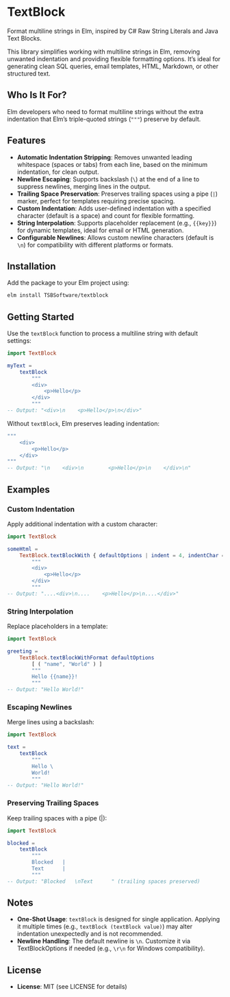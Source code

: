 # TextBlock

Format multiline strings in Elm, inspired by C# Raw String Literals and Java Text Blocks.

This library simplifies working with multiline strings in Elm, removing unwanted indentation and providing flexible formatting options. It’s ideal for generating clean SQL queries, email templates, HTML, Markdown, or other structured text.


## Who Is It For?

Elm developers who need to format multiline strings without the extra indentation that Elm’s triple-quoted strings (`"""`) preserve by default.


## Features

- **Automatic Indentation Stripping**: Removes unwanted leading whitespace (spaces or tabs) from each line, based on the minimum indentation, for clean output.
- **Newline Escaping**: Supports backslash (`\`) at the end of a line to suppress newlines, merging lines in the output.
- **Trailing Space Preservation**: Preserves trailing spaces using a pipe (`|`) marker, perfect for templates requiring precise spacing.
- **Custom Indentation**: Adds user-defined indentation with a specified character (default is a space) and count for flexible formatting.
- **String Interpolation**: Supports placeholder replacement (e.g., `{{key}}`) for dynamic templates, ideal for email or HTML generation.
- **Configurable Newlines**: Allows custom newline characters (default is `\n`) for compatibility with different platforms or formats.

## Installation

Add the package to your Elm project using:

```bash
elm install TSBSoftware/textblock
```

## Getting Started

Use the `textBlock` function to process a multiline string with default settings:

```elm
import TextBlock

myText =
    textBlock
        """
        <div>
            <p>Hello</p>
        </div>
        """
-- Output: "<div>\n    <p>Hello</p>\n</div>"
```

Without `textBlock`, Elm preserves leading indentation:

```elm
"""
    <div>
        <p>Hello</p>
    </div>
"""
-- Output: "\n    <div>\n        <p>Hello</p>\n    </div>\n"
```


## Examples

### Custom Indentation

Apply additional indentation with a custom character:

```elm
import TextBlock

someHtml =
    TextBlock.textBlockWith { defaultOptions | indent = 4, indentChar = '.' }
        """
        <div>
            <p>Hello</p>
        </div>
        """
-- Output: "....<div>\n....    <p>Hello</p>\n....</div>"
```


### String Interpolation

Replace placeholders in a template:

```elm
import TextBlock

greeting =
    TextBlock.textBlockWithFormat defaultOptions
        [ ( "name", "World" ) ]
        """
        Hello {{name}}!
        """
-- Output: "Hello World!"
```


### Escaping Newlines

Merge lines using a backslash:

```elm
import TextBlock

text =
    textBlock
        """
        Hello \
        World!
        """
-- Output: "Hello World!"
```


### Preserving Trailing Spaces

Keep trailing spaces with a pipe (|):

```elm
import TextBlock

blocked =
    textBlock
        """
        Blocked   |
        Text      |
        """
-- Output: "Blocked   \nText      " (trailing spaces preserved)
```


## Notes

- **One-Shot Usage**: `textBlock` is designed for single application. Applying it multiple times (e.g., `textBlock (textBlock value)`) may alter indentation unexpectedly and is not recommended.
- **Newline Handling**: The default newline is `\n`. Customize it via TextBlockOptions if needed (e.g., `\r\n` for Windows compatibility).


## License

- **License**: MIT (see LICENSE for details)
